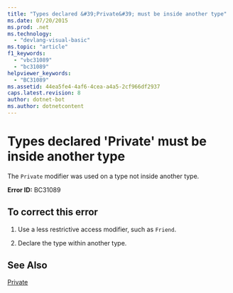 ```yaml
---
title: "Types declared &#39;Private&#39; must be inside another type"
ms.date: 07/20/2015
ms.prod: .net
ms.technology: 
  - "devlang-visual-basic"
ms.topic: "article"
f1_keywords: 
  - "vbc31089"
  - "bc31089"
helpviewer_keywords: 
  - "BC31089"
ms.assetid: 44ea5fe4-4af6-4cea-a4a5-2cf966df2937
caps.latest.revision: 8
author: dotnet-bot
ms.author: dotnetcontent
---
```

# Types declared &#39;Private&#39; must be inside another type
The `Private` modifier was used on a type not inside another type.  
  
 **Error ID:** BC31089  
  
## To correct this error  
  
1.  Use a less restrictive access modifier, such as `Friend`.  
  
2.  Declare the type within another type.  
  
## See Also  
 [Private](../../visual-basic/language-reference/modifiers/private.md)
